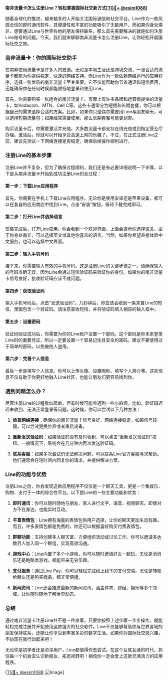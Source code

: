 **南非流量卡怎么注册Line？轻松掌握国际社交新方式[[TG💪+ @esim1088](https://t.me/s/esim1088)]**

随着全球化的推进，越来越多的人开始关注国际通信和社交平台。Line作为一款风靡全球的即时通讯软件，其便捷性和丰富的功能吸引了无数用户。而如果你身处南非，想要通过Line与世界各地的朋友保持联系，那么首先需要解决的就是如何注册Line账号的问题。今天，我们就来聊聊南非流量卡怎么注册Line，让你轻松开启国际社交之旅。

### 南非流量卡：你的国际社交助手

在南非使用流量卡是许多人的首选。无论是本地生活还是跨境交流，一张合适的流量卡都能为你提供稳定、快速的网络支持。而Line作为一款依赖网络运行的应用程序，选择一张优质的南非流量卡至关重要。它不仅能帮助你节省通话和短信费用，还能确保你在任何时候都能顺畅地登录和使用Line。

首先，你需要购买一张适合的南非流量卡。市面上有许多品牌和运营商提供的流量卡，如Vodacom、MTN、Cell C等。这些卡通常分为短期和长期套餐，你可以根据自己的需求选择合适的方案。比如，如果你只是偶尔需要用Line与朋友聊天，可以选择短期流量包；如果经常需要使用，那么长期套餐可能更划算。

购买流量卡后，你需要激活并充值。大多数流量卡都支持在线充值或到指定营业厅办理。激活后，你就可以开始享受高速上网的乐趣了。不过，在正式注册Line之前，建议先测试一下网络连接是否稳定，确保后续操作顺利进行。

### 注册Line的基本步骤

注册Line并不复杂，但为了确保过程顺利，我们还是有必要详细说明一下步骤。以下是从南非流量卡开始到成功注册Line的全过程：

#### 第一步：下载Line应用程序
首先，你需要在手机上下载Line应用程序。无论你是使用安卓还是苹果设备，都可以在各自的应用商店中找到Line。点击“安装”按钮，等待下载完成即可。

#### 第二步：打开Line并选择语言
安装完成后，打开Line应用。你会看到一个欢迎界面，上面会提示你选择语言。由于你身处南非，可以选择英文或其他你喜欢的语言。当然，如果你希望直接体验中文服务，也可以选择中文界面。

#### 第三步：输入手机号码
接下来，你需要输入有效的手机号码。这是注册Line的关键步骤之一。请确保输入的号码准确无误，因为Line会通过短信验证码来验证你的身份。如果你的南非流量卡信号良好，接收验证码应该不成问题。

#### 第四步：获取验证码
输入手机号码后，点击“发送验证码”。几秒钟后，你应该会收到一条来自Line的短信，里面包含一个验证码。请注意查收短信，并将验证码填入相应的输入框中。

#### 第五步：设置密码
验证码验证成功后，你需要为你的Line账户设置一个密码。这个密码是你未来登录Line时的重要凭证，所以一定要设置一个容易记住且安全的密码。建议不要使用过于简单的密码，以免被他人盗用。

#### 第六步：完善个人信息
最后一步是填写个人信息。你可以上传头像、设置昵称、填写个人简介等。这些信息不仅有助于你更好地融入Line社区，也能让朋友们更容易找到你。

### 遇到问题怎么办？

尽管注册Line的过程看似简单，但有时候可能会遇到一些小麻烦。比如，验证码迟迟未收到、无法正常登录等问题。这时候，你可以尝试以下几种方法：

1. **检查网络连接**：确保你的南非流量卡信号良好，网络连接稳定。如果信号较弱，可以尝试更换位置或者重启设备。
   
2. **重新发送验证码**：如果验证码没有及时收到，可以点击“重新发送验证码”按钮。一般情况下，系统会在几分钟内再次发送验证码。

3. **联系客服**：如果多次尝试仍无法解决问题，可以联系Line官方客服寻求帮助。他们通常会在短时间内回复你的请求，并提供解决方案。

### Line的功能与优势

注册Line之后，你会发现这款应用程序不仅仅是一个聊天工具，更是一个集娱乐、购物、支付于一体的综合性平台。以下是Line的一些主要功能和优势：

1. **即时通讯**：你可以随时随地与朋友、家人进行文字、语音、视频聊天。即使对方不在身边，也能实时互动。

2. **丰富表情包**：Line拥有海量的表情包供用户选择，让你的聊天更加生动有趣。而且，许多表情包都是免费的，你还可以根据喜好购买付费表情包。

3. **群聊功能**：支持创建多人聊天室，方便组织活动或讨论工作。你可以邀请多达数百人加入同一个群组，实现高效沟通。

4. **游戏中心**：Line内置了多个小游戏，你可以随时邀请好友一起玩。无论是消消乐还是跑酷类游戏，都能带来无穷乐趣。

5. **支付服务**：通过Line Pay，你可以轻松完成线上线下的支付交易。无论是转账给朋友还是购买商品，都非常便捷。

6. **新闻资讯**：Line还会推送最新的新闻资讯，涵盖体育、财经、娱乐等多个领域。让你随时随地了解世界动态。

### 总结

通过南非流量卡注册Line并不是一件难事，只要你按照上述步骤一步步操作，就能轻松完成注册并开始使用这款强大的社交软件。Line不仅能够帮助你与世界各地的朋友保持联系，还能让你享受到丰富多彩的数字生活。如果你对国际社交感兴趣，不妨现在就行动起来吧！

无论你是初学者还是资深用户，Line都值得你去尝试。在这个互联互通的时代，抓住每一个机会去认识新朋友、拓宽视野吧！相信你一定会爱上这款充满活力的应用程序。

[[TG💪+ @esim1088](https://t.me/s/esim1088) ![Image](https://i.postimg.cc/4NQfJmqS/Snipaste-2025-05-13-00-14-12.png)]